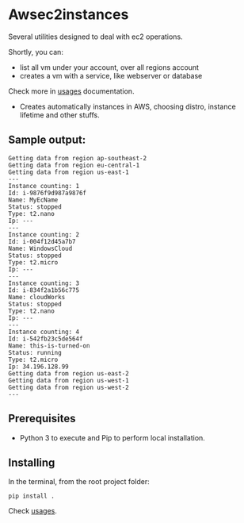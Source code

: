 # Awsec2instances

Several utilities designed to deal with ec2 operations.

Shortly, you can:

* list all vm under your account, over all regions account
* creates a vm with a service, like webserver or database

Check more in [usages](docs/_usages.md) documentation.

* Creates automatically instances in AWS, choosing distro, instance lifetime and other stuffs.

## Sample output:

```
Getting data from region ap-southeast-2
Getting data from region eu-central-1
Getting data from region us-east-1
---
Instance counting: 1
Id: i-9876f9d987a9876f
Name: MyEcName
Status: stopped
Type: t2.nano
Ip: ---
---
Instance counting: 2
Id: i-004f12d45a7b7
Name: WindowsCloud
Status: stopped
Type: t2.micro
Ip: ---
---
Instance counting: 3
Id: i-834f2a1b56c775
Name: cloudWorks
Status: stopped
Type: t2.nano
Ip: ---
---
Instance counting: 4
Id: i-542fb23c5de564f
Name: this-is-turned-on
Status: running
Type: t2.micro
Ip: 34.196.128.99
Getting data from region us-east-2
Getting data from region us-west-1
Getting data from region us-west-2
---
```

## Prerequisites

* Python 3 to execute and Pip to perform local installation.

## Installing

In the terminal, from the root project folder:

```
pip install .
```

Check [usages](docs/_usages.md).


